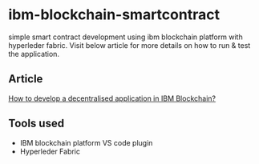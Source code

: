 # ibm-blockchain-smartcontract
simple smart contract development using ibm blockchain platform with hyperleder fabric. Visit below article for more details on how to run & test the application.

## Article
[How to develop a decentralised application in IBM Blockchain?](https://akhilt.wordpress.com/2021/06/25/how-to-develop-a-decentralised-application-in-ibm-blockchain)

## Tools used

* IBM blockchain platform VS code plugin
* Hyperleder Fabric
